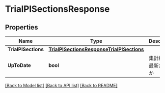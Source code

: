 # TrialPlSectionsResponse

## Properties

Name | Type | Description | Notes
------------ | ------------- | ------------- | -------------
**TrialPlSections** | [**TrialPlSectionsResponseTrialPlSections**](trialPlSectionsResponse_trial_pl_sections.md) |  | 
**UpToDate** | **bool** | 集計結果が最新かどうか | 

[[Back to Model list]](../README.md#documentation-for-models) [[Back to API list]](../README.md#documentation-for-api-endpoints) [[Back to README]](../README.md)


